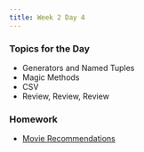 ```yaml
---
title: Week 2 Day 4
---
```


### Topics for the Day
* Generators and Named Tuples
* Magic Methods
* CSV
* Review, Review, Review

### Homework
* [Movie Recommendations](https://github.com/tiy-lv-python-2015-06/movie-recommendations)
